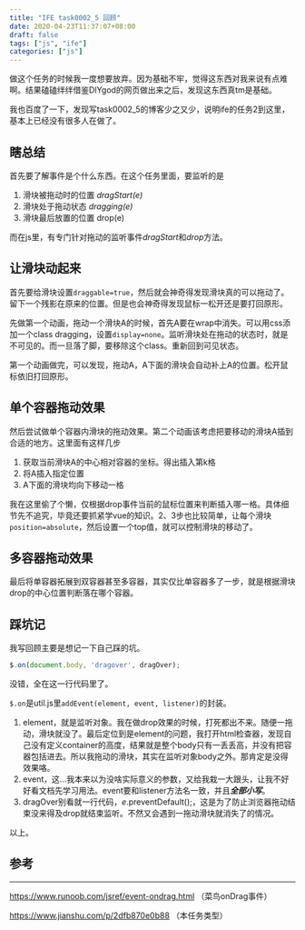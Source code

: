 ```yaml
---
title: "IFE task0002_5 回顾"
date: 2020-04-23T11:37:07+08:00
draft: false
tags: ["js", "ife"]
categories: ["js"]
---
```




做这个任务的时候我一度想要放弃。因为基础不牢，觉得这东西对我来说有点难啊。结果磕磕绊绊借鉴DIYgod的网页做出来之后，发现这东西真tm是基础。

我也百度了一下，发现写task0002_5的博客少之又少，说明ife的任务2到这里，基本上已经没有很多人在做了。

## 瞎总结

首先要了解事件是个什么东西。在这个任务里面，要监听的是

1. 滑块被拖动时的位置 *dragStart(e)*
2. 滑块处于拖动状态 *dragging(e)*
3. 滑块最后放置的位置 drop(e)

而在js里，有专门针对拖动的监听事件*dragStart*和*drop*方法。

## 让滑块动起来

首先要给滑块设置`draggable=true`，然后就会神奇得发现滑块真的可以拖动了。留下一个残影在原来的位置。但是也会神奇得发现鼠标一松开还是要打回原形。

先做第一个动画，拖动一个滑块A的时候，首先A要在wrap中消失。可以用css添加一个class dragging，设置`display=none`。监听滑块处在拖动的状态时，就是不可见的。而一旦落了脚，要移除这个class。重新回到可见状态。

第一个动画做完，可以发现，拖动A，A下面的滑块会自动补上A的位置。松开鼠标依旧打回原形。

## 单个容器拖动效果

然后尝试做单个容器内滑块的拖动效果。第二个动画该考虑把要移动的滑块A插到合适的地方。这里面有这样几步

1. 获取当前滑块A的中心相对容器的坐标。得出插入第k格
2. 将A插入指定位置
3. A下面的滑块均向下移动一格

我在这里偷了个懒，仅根据drop事件当前的鼠标位置来判断插入哪一格。具体细节先不追究，毕竟还要抓紧学vue的知识。2、3步也比较简单，让每个滑块`position=absolute`，然后设置一个top值，就可以控制滑块的移动了。

## 多容器拖动效果

最后将单容器拓展到双容器甚至多容器，其实仅比单容器多了一步，就是根据滑块drop的中心位置判断落在哪个容器。

## 踩坑记

我写回顾主要是想记一下自己踩的坑。

```js
$.on(document.body, 'dragover', dragOver);
```

没错，全在这一行代码里了。

`$.on`是util.js里`addEvent(element, event, listener)`的封装。

1. element，就是监听对象。我在做drop效果的时候，打死都出不来。随便一拖动，滑块就没了。最后定位到是element的问题，我打开html检查器，发现自己没有定义container的高度，结果就是整个body只有一丢丢高，并没有把容器包括进去。所以我拖动的滑块，其实在监听对象body之外。那肯定是没得效果咯。
2. event，这…我本来以为没啥实际意义的参数，又给我栽一大跟头，让我不好好看文档先学习用法。event要和listener方法名一致，并且***全部小写***。
3. dragOver别看就一行代码，*e*.preventDefault();，这是为了防止浏览器拖动结束没来得及drop就结束监听。不然又会遇到一拖动滑块就消失了的情况。

以上。



## 参考

---

https://www.runoob.com/jsref/event-ondrag.html （菜鸟onDrag事件）

https://www.jianshu.com/p/2dfb870e0b88 （本任务类型）



